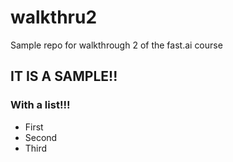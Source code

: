 # walkthru2
Sample repo for walkthrough 2 of the fast.ai course

## IT IS A SAMPLE!!

### With a list!!!

- First
- Second
- Third
